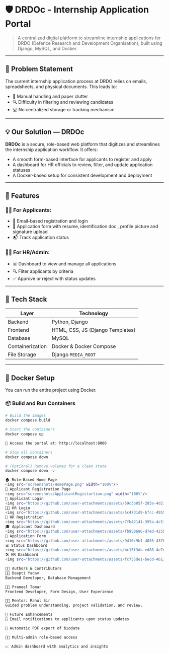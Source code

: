
# 🛡️ DRDOc - Internship Application Portal

> A centralized digital platform to streamline internship applications for DRDO (Defence Research and Development Organisation), built using Django, MySQL, and Docker.

---

## 📌 Problem Statement

The current internship application process at DRDO relies on emails, spreadsheets, and physical documents. This leads to:
 
- 🧾 Manual handling and paper clutter  
- 🔍 Difficulty in filtering and reviewing candidates  
- 💻 No centralized storage or tracking mechanism  

---

## 💡 Our Solution — DRDOc

**DRDOc** is a secure, role-based web platform that digitizes and streamlines the internship application workflow. It offers:

- A smooth form-based interface for applicants to register and apply  
- A dashboard for HR officials to review, filter, and update application statuses  
- A Docker-based setup for consistent development and deployment  

---

## 🚀 Features

### 👩‍🎓 For Applicants:
- 🔐 Email-based registration and login  
- 📄 Application form with resume, identification doc , profile picture and signature upload
- 📬 Track application status  

### 👨‍💼 For HR/Admin:
- 📊 Dashboard to view and manage all applications  
- 🔍 Filter applicants by criteria  
- ✅ Approve or reject with status updates  

---

## 🧱 Tech Stack

| Layer        | Technology        |
|--------------|-------------------|
| Backend      | Python, Django    |
| Frontend     | HTML, CSS, JS (Django Templates) |
| Database     | MySQL             |
| Containerization | Docker & Docker Compose |
| File Storage | Django `MEDIA_ROOT` |

---

## 🐳 Docker Setup

You can run the entire project using Docker.

### 📦 Build and Run Containers

```bash
# Build the images
docker compose build

# Start the containers
docker compose up

🔗 Access the portal at: http://localhost:8000

# Stop all containers
docker compose down

# (Optional) Remove volumes for a clean state
docker compose down -v

🏠 Role-Based Home Page
<img src="screenshots/HomePage.png" width="100%"/>
📝 Applicant Registration Page
<img src="screenshots/ApplicantRegistartion.png" width="100%"/>
🔐 Applicant Login
<img src="https://github.com/user-attachments/assets/59c3b05f-283a-4d21-9745-9a123ba7a442" width="100%"/>
🧑‍💼 HR Login
<img src="https://github.com/user-attachments/assets/5c4731d9-bfcc-4955-a8fb-2a6b5d777d90" width="100%"/>
📝 HR Registration
<img src="https://github.com/user-attachments/assets/7fb42141-395a-4c51-8dbc-2e978374066d" width="100%"/>
🎓 Applicant Dashboard
<img src="https://github.com/user-attachments/assets/fb950686-d7ed-425b-b0ce-a0daad12703c" width="100%"/>
📄 Application Form
<img src="https://github.com/user-attachments/assets/9416c9b1-4035-437b-b8ea-09bc0d6d4c67" width="100%"/>
📊 Status Dashboard
<img src="https://github.com/user-attachments/assets/bc15f3da-ed88-4e7d-b2db-3ba07f604109" width="100%"/> <img src="https://github.com/user-attachments/assets/b249d382-1958-4a82-a2d0-cff8d88c31db" width="100%"/>
🛠️ HR Dashboard
<img src="https://github.com/user-attachments/assets/fc755de1-becd-4613-9fd4-0ecf16712e68" width="100%"/> <img src="https://github.com/user-attachments/assets/1f2d3980-eecc-4ac6-addb-26d26a47ea99" width="100%"/>

👩‍💻 Authors & Contributors
👩‍💻 Deepti Yadav
Backend Developer, Database Management

👨‍💻 Praneel Tomar
Frontend Developer, Form Design, User Experience

🧑‍🏫 Mentor: Rahul Sir
Guided problem understanding, project validation, and review.

🧪 Future Enhancements
📧 Email notifications to applicants upon status updates

🧾 Automatic PDF export of biodata

🧑‍💼 Multi-admin role-based access

📈 Admin dashboard with analytics and insights




